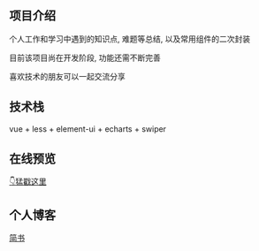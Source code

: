 ## 项目介绍
个人工作和学习中遇到的知识点, 难题等总结, 以及常用组件的二次封装

目前该项目尚在开发阶段, 功能还需不断完善

喜欢技术的朋友可以一起交流分享

## 技术栈
vue + less + element-ui + echarts + swiper

## 在线预览
[👇猛戳这里](http://admin_w.ianki.cn/)

## 个人博客
[简书](https://www.jianshu.com/u/195a91a868f5)